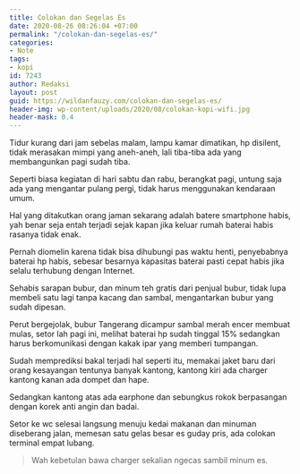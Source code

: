 ```yaml
---
title: Colokan dan Segelas Es
date: 2020-08-26 08:26:04 +07:00
permalink: "/colokan-dan-segelas-es/"
categories:
- Note
tags:
- kopi
id: 7243
author: Redaksi
layout: post
guid: https://wildanfauzy.com/colokan-dan-segelas-es/
header-img: wp-content/uploads/2020/08/colokan-kopi-wifi.jpg
header-mask: 0.4
---
```


Tidur kurang dari jam sebelas malam, lampu kamar dimatikan, hp disilent, tidak merasakan mimpi yang aneh-aneh, lali tiba-tiba ada yang membangunkan pagi sudah tiba.

Seperti biasa kegiatan di hari sabtu dan rabu, berangkat pagi, untung saja ada yang mengantar pulang pergi, tidak harus menggunakan kendaraan umum.

Hal yang ditakutkan orang jaman sekarang adalah batere smartphone habis, yah benar seja entah terjadi sejak kapan jika keluar rumah baterai habis rasanya tidak enak.

Pernah diomelin karena tidak bisa dihubungi pas waktu henti, penyebabnya baterai hp habis, sebesar besarnya kapasitas baterai pasti cepat habis jika selalu terhubung dengan Internet.

Sehabis sarapan bubur, dan minum teh gratis dari penjual bubur, tidak lupa membeli satu lagi tanpa kacang dan sambal, mengantarkan bubur yang sudah dipesan.

Perut bergejolak, bubur Tangerang dicampur sambal merah encer membuat mulas, setor lah pagi ini, melihat baterai hp sudah tinggal 15% sedangkan harus berkomunikasi dengan kakak ipar yang memberi tumpangan.

Sudah memprediksi bakal terjadi hal seperti itu, memakai jaket baru dari orang kesayangan tentunya banyak kantong, kantong kiri ada charger kantong kanan ada dompet dan hape.

Sedangkan kantong atas ada earphone dan sebungkus rokok berpasangan dengan korek anti angin dan badai.

Setor ke wc selesai langsung menuju kedai makanan dan minuman diseberang jalan, memesan satu gelas besar es guday pris, ada colokan terminal empat lubang.

<blockquote class="wp-block-quote">
  <p>
    Wah kebetulan bawa charger sekalian ngecas sambil minum es.
  </p>
  
  <p>
  </p>
</blockquote>